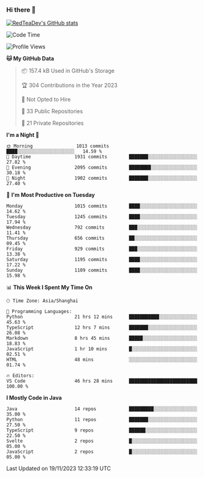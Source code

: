 ### Hi there 👋

<!--
**RedTeaDev/RedTeaDev** is a ✨ _special_ ✨ repository because its `README.md` (this file) appears on your GitHub profile.

Here are some ideas to get you started:

- 🔭 I’m currently working on ...
- 🌱 I’m currently learning ...
- 👯 I’m looking to collaborate on ...
- 🤔 I’m looking for help with ...
- 💬 Ask me about ...
- 📫 How to reach me: ...
- 😄 Pronouns: ...
- ⚡ Fun fact: ...
-->

<!--
[![wakatime](https://wakatime.com/badge/user/6b101ed0-04c0-4490-9283-eb61f2efff96.svg)](https://wakatime.com/@6b101ed0-04c0-4490-9283-eb61f2efff96)
!-->

[![RedTeaDev's GitHub stats](https://github-readme-stats.vercel.app/api?username=RedTeaDev)](https://github.com/anuraghazra/github-readme-stats)
<!--
[![willianrod's wakatime stats](https://github-readme-stats.vercel.app/api/wakatime?username=RedTeaDev)](https://github.com/anuraghazra/github-readme-stats)
!-->
<!--START_SECTION:waka-->
![Code Time](http://img.shields.io/badge/Code%20Time-1%2C865%20hrs%2020%20mins-blue)

![Profile Views](http://img.shields.io/badge/Profile%20Views-2-blue)

**🐱 My GitHub Data** 

> 📦 157.4 kB Used in GitHub's Storage 
 > 
> 🏆 304 Contributions in the Year 2023
 > 
> 🚫 Not Opted to Hire
 > 
> 📜 33 Public Repositories 
 > 
> 🔑 21 Private Repositories 
 > 
**I'm a Night 🦉** 

```text
🌞 Morning                1013 commits        ████░░░░░░░░░░░░░░░░░░░░░   14.59 % 
🌆 Daytime                1931 commits        ███████░░░░░░░░░░░░░░░░░░   27.82 % 
🌃 Evening                2095 commits        ████████░░░░░░░░░░░░░░░░░   30.18 % 
🌙 Night                  1902 commits        ███████░░░░░░░░░░░░░░░░░░   27.40 % 
```
📅 **I'm Most Productive on Tuesday** 

```text
Monday                   1015 commits        ████░░░░░░░░░░░░░░░░░░░░░   14.62 % 
Tuesday                  1245 commits        ████░░░░░░░░░░░░░░░░░░░░░   17.94 % 
Wednesday                792 commits         ███░░░░░░░░░░░░░░░░░░░░░░   11.41 % 
Thursday                 656 commits         ██░░░░░░░░░░░░░░░░░░░░░░░   09.45 % 
Friday                   929 commits         ███░░░░░░░░░░░░░░░░░░░░░░   13.38 % 
Saturday                 1195 commits        ████░░░░░░░░░░░░░░░░░░░░░   17.22 % 
Sunday                   1109 commits        ████░░░░░░░░░░░░░░░░░░░░░   15.98 % 
```


📊 **This Week I Spent My Time On** 

```text
🕑︎ Time Zone: Asia/Shanghai

💬 Programming Languages: 
Python                   21 hrs 12 mins      ███████████░░░░░░░░░░░░░░   45.63 % 
TypeScript               12 hrs 7 mins       ███████░░░░░░░░░░░░░░░░░░   26.08 % 
Markdown                 8 hrs 45 mins       █████░░░░░░░░░░░░░░░░░░░░   18.83 % 
JavaScript               1 hr 10 mins        █░░░░░░░░░░░░░░░░░░░░░░░░   02.51 % 
HTML                     48 mins             ░░░░░░░░░░░░░░░░░░░░░░░░░   01.74 % 

🔥 Editors: 
VS Code                  46 hrs 28 mins      █████████████████████████   100.00 % 
```

**I Mostly Code in Java** 

```text
Java                     14 repos            █████████░░░░░░░░░░░░░░░░   35.00 % 
Python                   11 repos            ███████░░░░░░░░░░░░░░░░░░   27.50 % 
TypeScript               9 repos             ██████░░░░░░░░░░░░░░░░░░░   22.50 % 
Svelte                   2 repos             █░░░░░░░░░░░░░░░░░░░░░░░░   05.00 % 
JavaScript               2 repos             █░░░░░░░░░░░░░░░░░░░░░░░░   05.00 % 
```




 Last Updated on 19/11/2023 12:33:19 UTC
<!--END_SECTION:waka-->


